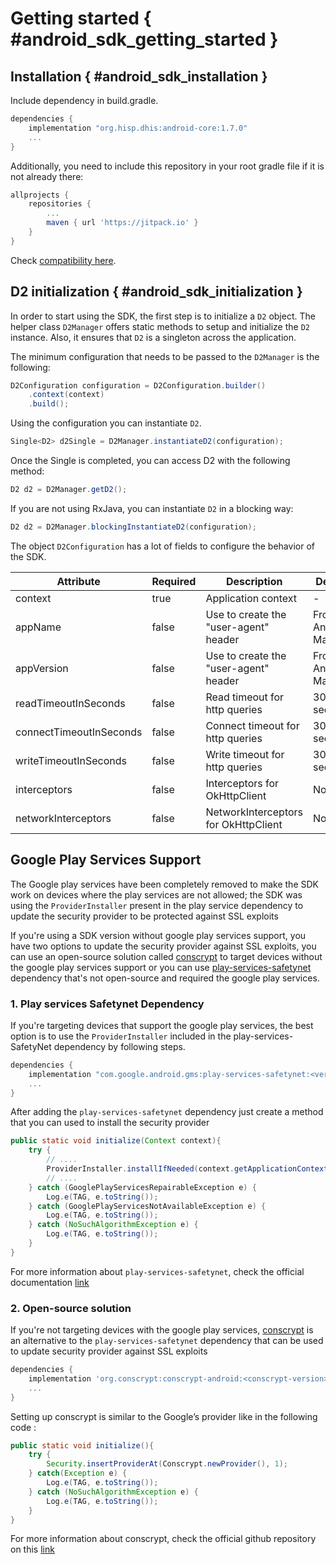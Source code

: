 # Getting started { #android_sdk_getting_started }

## Installation { #android_sdk_installation }

Include dependency in build.gradle.

```gradle
dependencies {
    implementation "org.hisp.dhis:android-core:1.7.0"
    ...
}
```

Additionally, you need to include this repository in your root gradle file if it is not already there:

```gradle
allprojects {
    repositories {
        ...
        maven { url 'https://jitpack.io' }
    }
}
```

Check [compatibility here](#android_sdk_compatibility).

## D2 initialization { #android_sdk_initialization }

<!--TODO-->

In order to start using the SDK, the first step is to initialize a `D2` object. The helper class `D2Manager` offers static methods to setup and initialize the `D2` instance. Also, it ensures that `D2` is a singleton across the application.

The minimum configuration that needs to be passed to the `D2Manager` is the following: 

```java
D2Configuration configuration = D2Configuration.builder()
    .context(context)
    .build();
```

Using the configuration you can instantiate `D2`.

```java
Single<D2> d2Single = D2Manager.instantiateD2(configuration);
```

Once the Single is completed, you can access D2 with the following method:

```java
D2 d2 = D2Manager.getD2();
```

If you are not using RxJava, you can instantiate `D2` in a blocking way:

```java
D2 d2 = D2Manager.blockingInstantiateD2(configuration);
```

The object `D2Configuration` has a lot of fields to configure the behavior of the SDK.

|  Attribute    |   Required    |   Description | Default
|-|-|-|-|
| context       | true          | Application context | -
| appName       | false         | Use to create the "user-agent" header | From Android Manifest
| appVersion    | false         | Use to create the "user-agent" header | From Android Manifest
| readTimeoutInSeconds | false  | Read timeout for http queries | 30 seconds
| connectTimeoutInSeconds | false | Connect timeout for http queries | 30 seconds
| writeTimeoutInSeconds | false | Write timeout for http queries | 30 seconds
| interceptors  | false         | Interceptors for OkHttpClient | None
| networkInterceptors | false   | NetworkInterceptors for OkHttpClient | None

## Google Play Services Support

The Google play services have been completely removed to make the SDK work on devices where the play services are not allowed; the SDK was using the `ProviderInstaller` present in the play service dependency to update the security provider to be protected against SSL exploits

If you're using a SDK version without google play services support, you have two options to update the security provider against SSL exploits, you can use an open-source solution called [conscrypt](https://github.com/google/conscrypt) to target devices without the google play services support or you can use [play-services-safetynet](https://developer.android.com/training/articles/security-gms-provider) dependency that's not open-source and required the google play services.

### 1. Play services Safetynet Dependency

If you're targeting devices that support the google play services, the best option is to use the `ProviderInstaller` included in the play-services-SafetyNet dependency by following steps.

```gradle
dependencies {
    implementation "com.google.android.gms:play-services-safetynet:<version>"
    ...
}
```

After adding the `play-services-safetynet` dependency just create a method that you can used to install the security provider

```java
public static void initialize(Context context){
    try {
        // ....
        ProviderInstaller.installIfNeeded(context.getApplicationContext());
        // ....
    } catch (GooglePlayServicesRepairableException e) {
        Log.e(TAG, e.toString());
    } catch (GooglePlayServicesNotAvailableException e) {
        Log.e(TAG, e.toString());
    } catch (NoSuchAlgorithmException e) {
        Log.e(TAG, e.toString());
    }
}
```

For more information about `play-services-safetynet`, check the official documentation [link](https://developer.android.com/training/articles/security-gms-provider)

### 2. Open-source solution

If you're not targeting devices with the google play services, [conscrypt](https://github.com/google/conscrypt) is an alternative to the `play-services-safetynet` dependency that can be used to update security provider against SSL exploits

```gradle
dependencies {
    implementation 'org.conscrypt:conscrypt-android:<conscrypt-version>'
    ...
}
```

Setting up conscrypt is similar to the Google’s provider like in the following code :

```java
public static void initialize(){
    try {
        Security.insertProviderAt(Conscrypt.newProvider(), 1);
    } catch(Exception e) {
        Log.e(TAG, e.toString());
    } catch (NoSuchAlgorithmException e) {
        Log.e(TAG, e.toString());
    }
}
```

For more information about conscrypt, check the official github repository on this [link](https://github.com/google/conscrypt)


